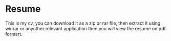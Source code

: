 # Resume
This is my cv, you can download it as a zip or rar file, then extract it using winrar or anyother relevant application then you will view the resume on pdf formart.
